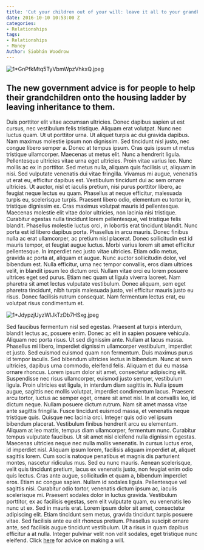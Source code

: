 ```yaml
---
title: 'Cut your children out of your will: leave it all to your grandkids'
date: 2016-10-10 10:53:00 Z
categories:
- Relationships
tags:
- Relationships
- Money
Author: Siobhán Woodrow
---
```


![1\*GnPfkMtq5TyVbmWpzVhkxQ.jpeg](https://manage.siteleaf.com/api/v2/sites/57f4e8129be5f50b4116f6b6/source/_uploads/1\*GnPfkMtq5TyVbmWpzVhkxQ.jpeg?download)

## The new government advice is for people to help their grandchildren onto the housing ladder by leaving inheritance to them.

Duis porttitor elit vitae accumsan ultricies. Donec dapibus sapien ut est cursus, nec vestibulum felis tristique. Aliquam erat volutpat. Nunc nec luctus quam. Ut ut porttitor urna. Ut aliquet turpis ac dui gravida dapibus. Nam maximus molestie ipsum non dignissim. Sed tincidunt nisl justo, nec congue libero semper a. Donec at tempus ipsum. Cras quis ipsum ut metus tristique ullamcorper. Maecenas ut metus elit. Nunc a hendrerit ligula.
Pellentesque ultricies vitae urna eget ultricies. Proin vitae varius leo. Nunc mollis ac ex in porttitor. Sed metus nulla, aliquam quis facilisis ut, aliquam in nisi. Sed vulputate venenatis dui vitae fringilla. Vivamus mi augue, venenatis ut erat eu, efficitur dapibus est. Vestibulum tincidunt dui ac sem ornare ultricies. Ut auctor, nisl et iaculis pretium, nisi purus porttitor libero, ac feugiat neque lectus eu quam. Phasellus at neque efficitur, malesuada turpis eu, scelerisque turpis. Praesent libero odio, elementum eu tortor in, tristique dignissim ex. Cras maximus volutpat mauris id pellentesque. Maecenas molestie elit vitae dolor ultricies, non lacinia nisi tristique. Curabitur egestas nulla tincidunt lorem pellentesque, vel tristique felis blandit.
Phasellus molestie luctus orci, in lobortis erat tincidunt blandit. Nunc porta est id libero dapibus porta. Phasellus in arcu mauris. Donec finibus nulla ac erat ullamcorper, ac pretium nisl placerat. Donec sollicitudin est id mauris tempor, et feugiat augue luctus. Morbi varius lorem sit amet efficitur pellentesque. In imperdiet nec justo vitae ultricies. Etiam odio metus, gravida ac porta at, aliquam et augue. Nunc auctor sollicitudin dolor, vel bibendum est. Nulla efficitur, urna nec tempor convallis, eros diam ultrices velit, in blandit ipsum leo dictum orci. Nullam vitae orci eu lorem posuere ultrices eget sed purus. Etiam nec quam ut ligula viverra laoreet. Nam pharetra sit amet lectus vulputate vestibulum. Donec aliquam, sem eget pharetra tincidunt, nibh turpis malesuada justo, vel efficitur mauris justo eu risus. Donec facilisis rutrum consequat. Nam fermentum lectus erat, eu volutpat risus condimentum et.

![1*JdypzjUyzWlJkTzDb7HSxg.jpeg](/uploads/1*JdypzjUyzWlJkTzDb7HSxg.jpeg)

Sed faucibus fermentum nisl sed egestas. Praesent at turpis interdum, blandit lectus ac, posuere enim. Donec ac elit in sapien posuere vehicula. Aliquam nec porta risus. Ut sed dignissim ante. Nullam at lacus massa. Phasellus mi libero, imperdiet dignissim ullamcorper vestibulum, imperdiet et justo. Sed euismod euismod quam non fermentum. Duis maximus purus id tempor iaculis. Sed bibendum ultricies lectus in bibendum. Nunc at sem ultricies, dapibus urna commodo, eleifend felis. Aliquam et dui eu massa ornare rhoncus.
Lorem ipsum dolor sit amet, consectetur adipiscing elit. Suspendisse nec risus ullamcorper, euismod justo semper, vestibulum ligula. Proin ultricies est ligula, in interdum diam sagittis in. Nulla ipsum augue, sagittis nec mollis volutpat, imperdiet condimentum lacus. Praesent arcu tortor, luctus ac semper eget, ornare sit amet nisl. In at convallis leo, id dictum neque. Nullam posuere dictum rutrum. Nam sit amet massa vitae ante sagittis fringilla. Fusce tincidunt euismod massa, et venenatis neque tristique quis. Quisque nec lacinia orci. Integer quis odio vel ipsum bibendum placerat. Vestibulum finibus hendrerit arcu eu elementum. Aliquam at leo mattis, tempus diam ullamcorper, fermentum nunc. Curabitur tempus vulputate faucibus. Ut sit amet nisl eleifend nulla dignissim egestas.
Maecenas ultricies neque nec nulla mollis venenatis. In cursus luctus eros, id imperdiet nisl. Aliquam ipsum lorem, facilisis aliquam imperdiet at, aliquet sagittis lorem. Cum sociis natoque penatibus et magnis dis parturient montes, nascetur ridiculus mus. Sed eu nunc mauris. Aenean scelerisque, velit quis tincidunt pretium, lacus ex venenatis justo, non feugiat enim odio quis lectus. Cras ante augue, sollicitudin et quam a, bibendum imperdiet eros. Etiam ac congue sapien. Nullam id sodales ligula. Pellentesque vel sagittis nisi. Curabitur odio tortor, venenatis dictum ipsum ac, iaculis scelerisque mi. Praesent sodales dolor in luctus gravida.
Vestibulum porttitor, ex ac facilisis egestas, sem elit vulputate quam, eu venenatis leo nunc ut ex. Sed in mauris erat. Lorem ipsum dolor sit amet, consectetur adipiscing elit. Etiam tincidunt sem metus, gravida tincidunt turpis posuere vitae. Sed facilisis ante eu elit rhoncus pretium. Phasellus suscipit ornare ante, sed facilisis augue tincidunt vestibulum. Ut a risus in quam dapibus efficitur a at nulla. Integer pulvinar velit non velit sodales, eget tristique nunc eleifend.
Click [here](http://www.justretirement.com/your-money/estate-planning/will-writing/) for advice on making a will.